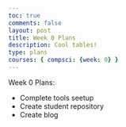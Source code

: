 ```yaml
---
toc: true
comments: false
layout: post
title: Week 0 Plans 
description: Cool tables!
type: plans
courses: { compsci: {week: 0} }
---
```


Week 0 Plans:
- Complete tools seetup
- Create student repository
- Create blog